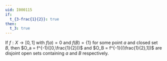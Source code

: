 ```yaml
---
uid: I000115
if:
  t_{3-frac{1}{2}}: true
then:
  t_3: true
---
```

If $f:X \rightarrow [0,1]$ with $f(a)=0$ and $f(B)=\{1\}$ for some point $a$ and closed set $B$, then $O_a = f^{-1}([0,\frac{1}{2}))$ and $O_B = f^{-1}((\frac{1}{2},1])$ are disjoint open sets containing $a$ and $B$ respectively.

